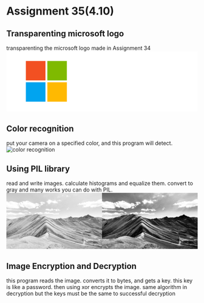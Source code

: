 # Assignment 35(4.10)
## Transparenting microsoft logo 
transparenting the microsoft logo made in Assignment 34<br>
![ms logo transparent](https://github.com/Mahdi1Taheri/Image_processing_PyL/blob/main/Assignment35/output/ms_logo.png)
## Color recognition
put your camera on a specified color, and this program will detect.<br>
![color recognition]()
## Using PIL library
read and write images. calculate histograms and equalize them. convert to gray and many works you can do with PIL.<br>
![gray](https://github.com/Mahdi1Taheri/Image_processing_PyL/blob/main/Assignment35/output/result_eq.png)
## Image Encryption and Decryption
this program reads the image. converts it to bytes, and gets a key. this key is like a password. then using xor encrypts the image. same algorithm in decryption but the keys must be the same to successful decryption
